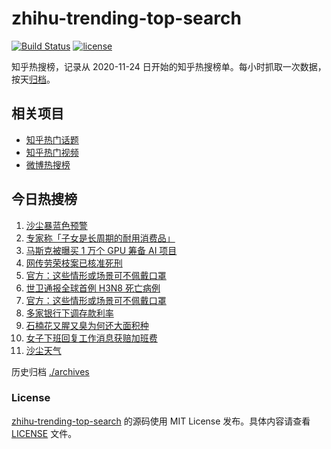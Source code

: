 # zhihu-trending-top-search

[![Build Status](https://github.com/justjavac/zhihu-trending-top-search/workflows/ci/badge.svg?branch=main)](https://github.com/justjavac/zhihu-trending-top-search/actions)
[![license](https://img.shields.io/github/license/justjavac/zhihu-trending-top-search)](https://github.com/justjavac/zhihu-trending-top-search/blob/main/LICENSE)

知乎热搜榜，记录从 2020-11-24 日开始的知乎热搜榜单。每小时抓取一次数据，按天[归档](./archives)。

## 相关项目

- [知乎热门话题](https://github.com/justjavac/zhihu-trending-hot-questions)
- [知乎热门视频](https://github.com/justjavac/zhihu-trending-hot-video)
- [微博热搜榜](https://github.com/justjavac/weibo-trending-hot-search)

## 今日热搜榜

<!-- BEGIN -->
<!-- 最后更新时间 Wed Apr 12 2023 22:06:49 GMT+0800 (China Standard Time) -->

1. [沙尘暴蓝色预警](https://www.zhihu.com/search?q=%E6%B2%99%E5%B0%98%E6%9A%B4%E8%93%9D%E8%89%B2%E9%A2%84%E8%AD%A6)
1. [专家称「子女是长周期的耐用消费品」](https://www.zhihu.com/search?q=%E4%B8%93%E5%AE%B6%E7%A7%B0%E3%80%8C%E5%AD%90%E5%A5%B3%E6%98%AF%E9%95%BF%E5%91%A8%E6%9C%9F%E7%9A%84%E8%80%90%E7%94%A8%E6%B6%88%E8%B4%B9%E5%93%81%E3%80%8D)
1. [马斯克被曝买 1 万个 GPU 筹备 AI 项目](https://www.zhihu.com/search?q=%E9%A9%AC%E6%96%AF%E5%85%8B%E8%A2%AB%E6%9B%9D%E4%B9%B0%201%20%E4%B8%87%E4%B8%AA%20GPU%20%E7%AD%B9%E5%A4%87%20AI%20%E9%A1%B9%E7%9B%AE)
1. [网传劳荣枝案已核准死刑](https://www.zhihu.com/search?q=%E7%BD%91%E4%BC%A0%E5%8A%B3%E8%8D%A3%E6%9E%9D%E6%A1%88%E5%B7%B2%E6%A0%B8%E5%87%86%E6%AD%BB%E5%88%91)
1. [官方：这些情形或场景可不佩戴口罩](https://www.zhihu.com/search?q=%E5%AE%98%E6%96%B9%EF%BC%9A%E8%BF%99%E4%BA%9B%E6%83%85%E5%BD%A2%E6%88%96%E5%9C%BA%E6%99%AF%E5%8F%AF%E4%B8%8D%E4%BD%A9%E6%88%B4%E5%8F%A3%E7%BD%A9)
1. [世卫通报全球首例 H3N8 死亡病例](https://www.zhihu.com/search?q=%E4%B8%96%E5%8D%AB%E9%80%9A%E6%8A%A5%E5%85%A8%E7%90%83%E9%A6%96%E4%BE%8B%20H3N8%20%E6%AD%BB%E4%BA%A1%E7%97%85%E4%BE%8B)
1. [官方：这些情形或场景可不佩戴口罩](https://www.zhihu.com/search?q=%09%E5%AE%98%E6%96%B9%EF%BC%9A%E8%BF%99%E4%BA%9B%E6%83%85%E5%BD%A2%E6%88%96%E5%9C%BA%E6%99%AF%E5%8F%AF%E4%B8%8D%E4%BD%A9%E6%88%B4%E5%8F%A3%E7%BD%A9)
1. [多家银行下调存款利率](https://www.zhihu.com/search?q=%E5%A4%9A%E5%AE%B6%E9%93%B6%E8%A1%8C%E4%B8%8B%E8%B0%83%E5%AD%98%E6%AC%BE%E5%88%A9%E7%8E%87)
1. [石楠花又腥又臭为何还大面积种](https://www.zhihu.com/search?q=%E7%9F%B3%E6%A5%A0%E8%8A%B1%E5%8F%88%E8%85%A5%E5%8F%88%E8%87%AD%E4%B8%BA%E4%BD%95%E8%BF%98%E5%A4%A7%E9%9D%A2%E7%A7%AF%E7%A7%8D)
1. [女子下班回复工作消息获赔加班费](https://www.zhihu.com/search?q=%E5%A5%B3%E5%AD%90%E4%B8%8B%E7%8F%AD%E5%9B%9E%E5%A4%8D%E5%B7%A5%E4%BD%9C%E6%B6%88%E6%81%AF%E8%8E%B7%E8%B5%94%E5%8A%A0%E7%8F%AD%E8%B4%B9)
1. [沙尘天气](https://www.zhihu.com/search?q=%E6%B2%99%E5%B0%98%E5%A4%A9%E6%B0%94)

<!-- END -->

历史归档 [./archives](./archives)

### License

[zhihu-trending-top-search](https://github.com/justjavac/zhihu-trending-top-search) 的源码使用 MIT License
发布。具体内容请查看 [LICENSE](./LICENSE) 文件。
